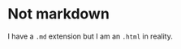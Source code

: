 <h1>Not markdown</h1>

I have a <code>.md</code> extension but I am an <code>.html</code> in reality.
